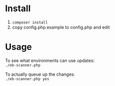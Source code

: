# Install
1. `composer install`
1. copy config.php.example to config.php and edit

# Usage
To see what environments can use updates:  
`./eb-scanner.php`

To actually queue up the changes:  
`./eb-scanner.php yes`
